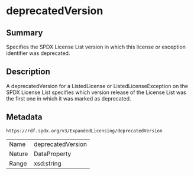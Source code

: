 <!-- Automatically generated by spec-parser v2.0.0 on 2024-01-12T14:00:21.817658+00:00 -->
<!-- SPDX-License-Identifier: Community-Spec-1.0 -->

# deprecatedVersion

## Summary

Specifies the SPDX License List version in which this license or exception
identifier was deprecated.


## Description

A deprecatedVersion for a ListedLicense or ListedLicenseException on the SPDX
License List specifies which version release of the License List was the first
one in which it was marked as deprecated.


## Metadata

`https://rdf.spdx.org/v3/ExpandedLicensing/deprecatedVersion`


| | |
|---|---|
| Name | deprecatedVersion |
| Nature | DataProperty |
| Range | xsd:string |





